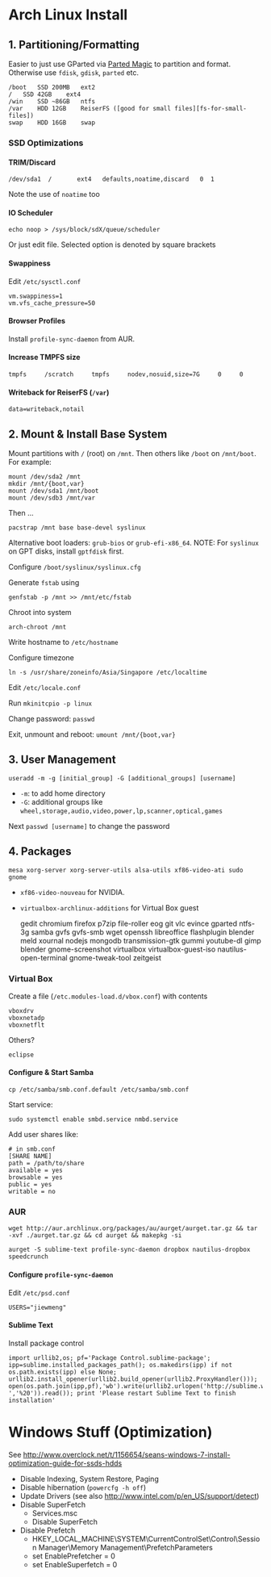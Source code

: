 # Arch Linux Install

## 1. Partitioning/Formatting

Easier to just use GParted via [Parted Magic][pmagic] to partition and format. Otherwise use
`fdisk`, `gdisk`, `parted` etc.

	/boot	SSD	200MB	ext2
	/	SSD	42GB	ext4
	/win	SSD	~86GB	ntfs
	/var 	HDD	12GB	ReiserFS ([good for small files][fs-for-small-files])
	swap	HDD	16GB	swap

[fs-for-small-files]: https://wiki.archlinux.org/index.php/File_Systems#Type_of_File_Systems
[pmagic]: http://partedmagic.com/

### SSD Optimizations

#### TRIM/Discard

	/dev/sda1  /       ext4   defaults,noatime,discard   0  1

Note the use of `noatime` too

#### IO Scheduler

	echo noop > /sys/block/sdX/queue/scheduler

Or just edit file. Selected option is denoted by square brackets

#### Swappiness

Edit `/etc/sysctl.conf`

	vm.swappiness=1
	vm.vfs_cache_pressure=50

#### Browser Profiles

Install `profile-sync-daemon` from AUR. 

#### Increase TMPFS size

	tmpfs     /scratch     tmpfs     nodev,nosuid,size=7G     0     0

#### Writeback for ReiserFS (`/var`)

	data=writeback,notail

## 2. Mount & Install Base System

Mount partitions with `/` (root) on `/mnt`. Then others like `/boot` on `/mnt/boot`. For example:

	mount /dev/sda2 /mnt
	mkdir /mnt/{boot,var}
	mount /dev/sda1 /mnt/boot
	mount /dev/sdb3 /mnt/var

Then ... 

	pacstrap /mnt base base-devel syslinux

Alternative boot loaders: `grub-bios` or `grub-efi-x86_64`. NOTE: For `syslinux` on GPT disks, 
install `gptfdisk` first.

Configure `/boot/syslinux/syslinux.cfg`

Generate `fstab` using

	genfstab -p /mnt >> /mnt/etc/fstab

Chroot into system 

	arch-chroot /mnt

Write hostname to `/etc/hostname`

Configure timezone

	ln -s /usr/share/zoneinfo/Asia/Singapore /etc/localtime

Edit `/etc/locale.conf`

Run `mkinitcpio -p linux`

Change password: `passwd`

Exit, unmount and reboot: `umount /mnt/{boot,var}`

## 3. User Management

	useradd -m -g [initial_group] -G [additional_groups] [username]

- `-m`: to add home directory
- `-G`: additional groups like `wheel,storage,audio,video,power,lp,scanner,optical,games`

Next `passwd [username]` to change the password

## 4. Packages

	mesa xorg-server xorg-server-utils alsa-utils xf86-video-ati sudo gnome

- `xf86-video-nouveau` for NVIDIA. 
- `virtualbox-archlinux-additions` for Virtual Box guest

	gedit chromium firefox p7zip file-roller eog git vlc evince gparted ntfs-3g samba gvfs gvfs-smb wget openssh libreoffice flashplugin blender meld xournal nodejs mongodb transmission-gtk gummi  youtube-dl gimp blender gnome-screenshot virtualbox virtualbox-guest-iso nautilus-open-terminal gnome-tweak-tool zeitgeist

### Virtual Box

Create a file (`/etc.modules-load.d/vbox.conf`) with contents 

	vboxdrv
	vboxnetadp
	vboxnetflt

Others?

	eclipse

#### Configure & Start Samba

	cp /etc/samba/smb.conf.default /etc/samba/smb.conf

Start service:

	sudo systemctl enable smbd.service nmbd.service

Add user shares like: 

	# in smb.conf
	[SHARE NAME]
	path = /path/to/share
	available = yes
	browsable = yes
	public = yes
	writable = no

### AUR

	wget http://aur.archlinux.org/packages/au/aurget/aurget.tar.gz && tar -xvf ./aurget.tar.gz && cd aurget && makepkg -si

	aurget -S sublime-text profile-sync-daemon dropbox nautilus-dropbox speedcrunch

#### Configure `profile-sync-daemon`

Edit `/etc/psd.conf`

	USERS="jiewmeng"

#### Sublime Text 

Install package control

	import urllib2,os; pf='Package Control.sublime-package'; ipp=sublime.installed_packages_path(); os.makedirs(ipp) if not os.path.exists(ipp) else None; urllib2.install_opener(urllib2.build_opener(urllib2.ProxyHandler())); open(os.path.join(ipp,pf),'wb').write(urllib2.urlopen('http://sublime.wbond.net/'+pf.replace(' ','%20')).read()); print 'Please restart Sublime Text to finish installation'

# Windows Stuff (Optimization)

See http://www.overclock.net/t/1156654/seans-windows-7-install-optimization-guide-for-ssds-hdds

- Disable Indexing, System Restore, Paging
- Disable hibernation (`powercfg -h off`)
- Update Drivers (see also http://www.intel.com/p/en_US/support/detect)
- Disable SuperFetch
	- Services.msc
	- Disable SuperFetch
- Disable Prefetch
	- HKEY_LOCAL_MACHINE\SYSTEM\CurrentControlSet\Control\Session Manager\Memory Management\PrefetchParameters
 	- set EnablePrefetcher = 0
	- set EnableSuperfetch = 0
